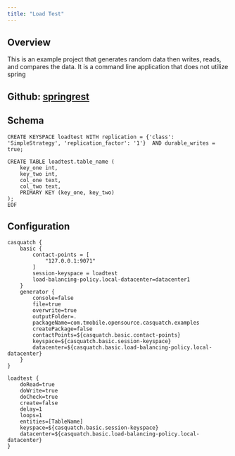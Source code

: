 ```yaml
---
title: "Load Test"
---
```


## Overview
This is an example project that generates random data then writes, reads, and compares the data. It is a command line application that does not utilize spring

## Github: [springrest](https://github.com/tmobile/casquatch/tree/master/casquatch-examples/loadtest)
## Schema
```
CREATE KEYSPACE loadtest WITH replication = {'class': 'SimpleStrategy', 'replication_factor': '1'}  AND durable_writes = true;

CREATE TABLE loadtest.table_name (
    key_one int,
    key_two int,
    col_one text,
    col_two text,
    PRIMARY KEY (key_one, key_two)
);
EOF
```

## Configuration
```
casquatch {
    basic {
        contact-points = [
            "127.0.0.1:9071"
        ]
        session-keyspace = loadtest
        load-balancing-policy.local-datacenter=datacenter1
    }
    generator {
        console=false
        file=true
        overwrite=true
        outputFolder=.
        packageName=com.tmobile.opensource.casquatch.examples
        createPackage=false
        contactPoints=${casquatch.basic.contact-points}
        keyspace=${casquatch.basic.session-keyspace}
        datacenter=${casquatch.basic.load-balancing-policy.local-datacenter}
    }
}

loadtest {
    doRead=true
    doWrite=true
    doCheck=true
    create=false
    delay=1
    loops=1
    entities=[TableName]
    keyspace=${casquatch.basic.session-keyspace}
    datacenter=${casquatch.basic.load-balancing-policy.local-datacenter}
}

```

